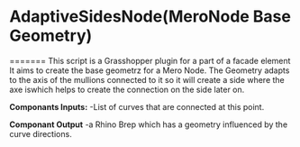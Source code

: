 # AdaptiveSidesNode(MeroNode Base Geometry)
=======
This script is a Grasshopper plugin for a part of a facade element
It aims to create the base geometrz for a Mero Node.
The Geometry adapts to the axis of the mullions connected to it so it will create a side where the axe iswhich helps to create the connection on the side later on.

**Componants Inputs:**
-List of curves that are connected at this point.

**Componant Output**
-a Rhino Brep which has a geometry influenced by the curve directions.
